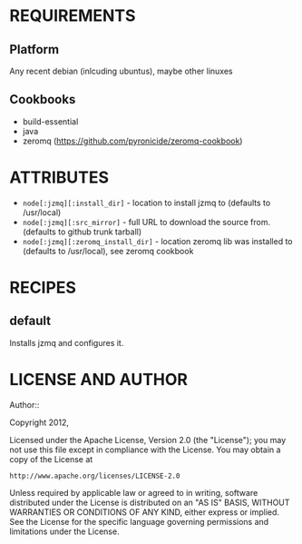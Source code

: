 REQUIREMENTS
============

Platform
--------

Any recent debian (inlcuding ubuntus), maybe other linuxes

Cookbooks
---------

- build-essential
- java
- zeromq (https://github.com/pyronicide/zeromq-cookbook)

ATTRIBUTES
==========

* `node[:jzmq][:install_dir]` - location to install jzmq to (defaults to /usr/local)
* `node[:jzmq][:src_mirror]` - full URL to download the source from. (defaults to github trunk tarball)
* `node[:jzmq][:zeromq_install_dir]` - location zeromq lib was installed to (defaults to /usr/local), see zeromq cookbook

RECIPES
=======

default
-------

Installs jzmq and configures it.


LICENSE AND AUTHOR
==================

Author:: 

Copyright 2012,

Licensed under the Apache License, Version 2.0 (the "License");
you may not use this file except in compliance with the License.
You may obtain a copy of the License at

    http://www.apache.org/licenses/LICENSE-2.0

Unless required by applicable law or agreed to in writing, software
distributed under the License is distributed on an "AS IS" BASIS,
WITHOUT WARRANTIES OR CONDITIONS OF ANY KIND, either express or implied.
See the License for the specific language governing permissions and
limitations under the License.


